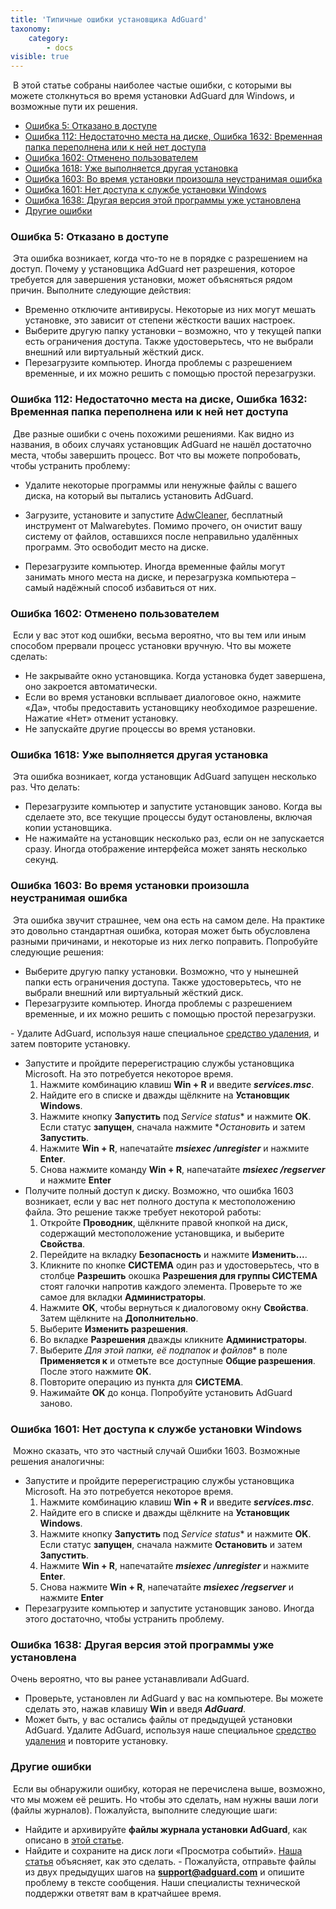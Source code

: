```yaml
---
title: 'Типичные ошибки установщика AdGuard'
taxonomy:
    category:
        - docs
visible: true
---
```

​
В этой статье собраны наиболее частые ошибки, с которыми вы можете столкнуться во время установки AdGuard для Windows, и возможные пути их решения.
​
* [Ошибка 5: Отказано в доступе](#error-5)
* [Ошибка 112: Недостаточно места на диске, Ошибка 1632: Временная папка переполнена или к ней нет доступа](#error-112)
* [Ошибка 1602: Отменено пользователем](#error-1602)
* [Ошибка 1618: Уже выполняется другая установка](#error-1618)
* [Ошибка 1603: Во время установки произошла неустранимая ошибка](#error-1603)
* [Ошибка 1601: Нет доступа к службе установки Windows](#error-1601)
* [Ошибка 1638: Другая версия этой программы уже установлена](#error-1638)
* [Другие ошибки](#other)
 
<a id="error-5"></a>
### Ошибка 5: Отказано в доступе
​
Эта ошибка возникает, когда что-то не в порядке с разрешением на доступ. Почему у установщика AdGuard нет разрешения, которое требуется для завершения установки, может объясняться рядом причин. Выполните следующие действия:
​
- Временно отключите антивирусы. Некоторые из них могут мешать установке, это зависит от степени жёсткости ваших настроек.
​
- Выберите другую папку установки – возможно, что у текущей папки есть ограничения доступа. Также удостоверьтесь, что не выбрали внешний или виртуальный жёсткий диск.
​
- Перезагрузите компьютер. Иногда проблемы с разрешением временные, и их можно решить с помощью простой перезагрузки.
​
<a id="error-112"></a>
### Ошибка 112: Недостаточно места на диске, Ошибка 1632: Временная папка переполнена или к ней нет доступа
​
Две разные ошибки с очень похожими решениями. Как видно из названия, в обоих случаях установщик AdGuard не нашёл достаточно места, чтобы завершить процесс. Вот что вы можете попробовать, чтобы устранить проблему:
​
- Удалите некоторые программы или ненужные файлы с вашего диска, на который вы пытались установить AdGuard.
 
- Загрузите, установите и запустите [AdwCleaner](http://www.bleepingcomputer.com/download/adwcleaner/), бесплатный инструмент от Malwarebytes. Помимо прочего, он очистит вашу систему от файлов, оставшихся после неправильно удалённых программ. Это освободит место на диске.
​
- Перезагрузите компьютер. Иногда временные файлы могут занимать много места на диске, и перезагрузка компьютера – самый надёжный способ избавиться от них.
​
<a id="error-1602"></a>
### Ошибка 1602: Отменено пользователем
​
Если у вас этот код ошибки, весьма вероятно, что вы тем или иным способом прервали процесс установки вручную. Что вы можете сделать:
​
- Не закрывайте окно установщика. Когда установка будет завершена, оно закроется автоматически.
​
- Если во время установки всплывает диалоговое окно, нажмите «Да», чтобы предоставить установщику необходимое разрешение. Нажатие «Нет» отменит установку.
​
- Не запускайте другие процессы во время установки.
​
<a id="error-1618"></a>
### Ошибка 1618: Уже выполняется другая установка
​
Эта ошибка возникает, когда установщик AdGuard запущен несколько раз. Что делать:
​
- Перезагрузите компьютер и запустите установщик заново. Когда вы сделаете это, все текущие процессы будут остановлены, включая копии установщика.
​
- Не нажимайте на установщик несколько раз, если он не запускается сразу. Иногда отображение интерфейса может занять несколько секунд.
​
<a id="error-1603"></a>
### Ошибка 1603: Во время установки произошла неустранимая ошибка
​
Эта ошибка звучит страшнее, чем она есть на самом деле. На практике это довольно стандартная ошибка, которая может быть обусловлена разными причинами, и некоторые из них легко поправить. Попробуйте следующие решения:
​
- Выберите другую папку установки. Возможно, что у нынешней папки есть ограничения доступа. Также удостоверьтесь, что не выбрали внешний или виртуальный жёсткий диск.
​
- Перезагрузите компьютер. Иногда проблемы с разрешением временные, и их можно решить с помощью простой перезагрузки.
 
​- Удалите AdGuard, используя наше специальное [средство удаления](https://kb.adguard.com/ru/windows/installation#%D0%BF%D1%80%D0%BE%D0%B4%D0%B2%D0%B8%D0%BD%D1%83%D1%82%D0%BE%D0%B5-%D1%83%D0%B4%D0%B0%D0%BB%D0%B5%D0%BD%D0%B8%D0%B5), и затем повторите установку.
​
- Запустите и пройдите перерегистрацию службы установщика Microsoft. На это потребуется некоторое время.
​
   1) Нажмите комбинацию клавиш **Win + R** и введите ***services.msc***.
   2) Найдите его в списке и дважды щёлкните на **Установщик Windows**.
   3) Нажмите кнопку **Запустить** под *Service status** и нажмите **OK**. Если статус **запущен**, сначала нажмите **Остановить* и затем **Запустить**.
   4) Нажмите **Win + R**, напечатайте ***msiexec /unregister*** и нажмите **Enter**.
   5) Снова нажмите команду **Win + R**, напечатайте ***msiexec /regserver*** и нажмите **Enter**
​
- Получите полный доступ к диску. Возможно, что ошибка 1603 возникает, если у вас нет полного доступа к местоположению файла. Это решение также требует некоторой работы:
​
   1) Откройте **Проводник**, щёлкните правой кнопкой на диск, содержащий местоположение установщика, и выберите **Свойства**.
   2) Перейдите на вкладку **Безопасность** и нажмите **Изменить...**.
   3) Кликните по кнопке **СИСТЕМА** один раз и удостоверьтесь, что в столбце **Разрешить** окошка **Разрешения для группы СИСТЕМА** стоят галочки напротив каждого элемента. Проверьте то же самое для вкладки **Администраторы**.
   4) Нажмите **OK**, чтобы вернуться к диалоговому окну **Свойства**. Затем щёлкните на **Дополнительно**.
   5) Выберите **Изменить разрешения**.
   6) Во вкладке **Разрешения** дважды кликните **Администраторы**.
   7) Выберите *Для этой папки, её подпапок и файлов** в поле **Применяется к** и отметьте все доступные **Общие разрешения**. После этого нажмите **OK**.
   8) Повторите операцию из пункта для **СИСТЕМА**.
   9) Нажимайте **OK** до конца. Попробуйте установить AdGuard заново.
​
<a id="error-1601"></a>
### Ошибка 1601: Нет доступа к службе установки Windows
​
Можно сказать, что это частный случай Ошибки 1603. Возможные решения аналогичны:
​
- Запустите и пройдите перерегистрацию службы установщика Microsoft. На это потребуется некоторое время.
​
   1) Нажмите комбинацию клавиш **Win + R** и введите ***services.msc***.
   2) Найдите его в списке и дважды щёлкните на **Установщик Windows**.
   3) Нажмите кнопку **Запустить** под *Service status** и нажмите **OK**. Если статус **запущен**, сначала нажмите **Остановить** и затем **Запустить**.
   4) Нажмите **Win + R**, напечатайте ***msiexec /unregister*** и нажмите **Enter**.
   5) Снова нажмите **Win + R**, напечатайте ***msiexec /regserver*** и нажмите **Enter**
​
- Перезагрузите компьютер и запустите установщик заново. Иногда этого достаточно, чтобы устранить проблему.
​
<a id="error-1638"></a>
### Ошибка 1638: Другая версия этой программы уже установлена
 
Очень вероятно, что вы ранее устанавливали AdGuard.
​
- Проверьте, установлен ли AdGuard у вас на компьютере. Вы можете сделать это, нажав клавишу **Win** и введя ***AdGuard***.
​
- Может быть, у вас остались файлы от предыдущей установки AdGuard. Удалите AdGuard, используя наше специальное [средство удаления](https://kb.adguard.com/ru/windows/installation#%D1%83%D0%B4%D0%B0%D0%BB%D0%B5%D0%BD%D0%B8%D0%B5-%D0%B8-%D0%BF%D0%B5%D1%80%D0%B5%D1%83%D1%81%D1%82%D0%B0%D0%BD%D0%BE%D0%B2%D0%BA%D0%B0-adguard) и повторите установку.
​
<a id="other"></a>
### Другие ошибки
​
Если вы обнаружили ошибку, которая не перечислена выше, возможно, что мы можем её решить. Но чтобы это сделать, нам нужны ваши логи (файлы журналов). Пожалуйста, выполните следующие шаги:
​
- Найдите и архивируйте **файлы журнала установки AdGuard**, как описано в [этой статье](https://kb.adguard.com/ru/windows/solving-problems/installation-logs).
- Найдите и сохраните на диск логи «Просмотра событий». [Наша статья](https://kb.adguard.com/ru/windows/solving-problems/system-logs) объясняет, как это сделать.
​- Пожалуйста, отправьте файлы из двух предыдущих шагов на **[support@adguard.com](mailto:support@adguard.com)** и опишите проблему в тексте сообщения. Наши специалисты технической поддержки ответят вам в кратчайшее время.